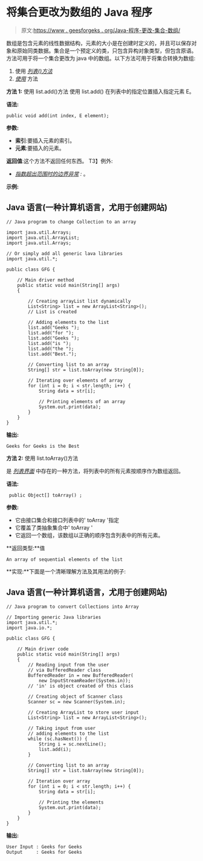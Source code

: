 # 将集合更改为数组的 Java 程序

> 原文:[https://www . geesforgeks . org/Java-程序-更改-集合-数组/](https://www.geeksforgeeks.org/java-program-to-change-a-collection-to-an-array/)

数组是包含元素的线性数据结构，元素的大小是在创建时定义的，并且可以保存对象和原始同类数据。集合是一个预定义的类，只包含异构对象类型，但包含原语。方法可用于将一个集合更改为 java 中的数组。以下方法可用于将集合转换为数组:

1.  使用 [*列表()方法*](https://www.geeksforgeeks.org/list-add-method-in-java-with-examples/)
2.  [*使用*](https://www.geeksforgeeks.org/list-array-java/) 方法

**方法 1:** 使用 list.add()方法
使用 list.add() 在列表中的指定位置插入指定元素 E。

**语法:**

```
public void add(int index, E element);
```

**参数:**

*   **索引**:要插入元素的索引。
*   **元素**:要插入的元素。

**返回值**:这个方法不返回任何东西。
T3】例外:

*   [*指数超出范围时的边界异常*](https://www.geeksforgeeks.org/understanding-array-indexoutofbounds-exception-in-java/) *:* 。

**示例:**

## Java 语言(一种计算机语言，尤用于创建网站)

```
// Java program to change Collection to an array

import java.util.Arrays;
import java.util.ArrayList;
import java.util.Arrays;

// Or simply add all generic lava libraries
import java.util.*;

public class GFG {

    // Main driver method
    public static void main(String[] args)
    {

        // Creating arrayList list dynamically
        List<String> list = new ArrayList<String>();
        // List is created

        // Adding elements to the list
        list.add("Geeks ");
        list.add("for ");
        list.add("Geeks ");
        list.add("is ");
        list.add("the ");
        list.add("Best.");

        // Converting list to an array
        String[] str = list.toArray(new String[0]);

        // Iterating over elements of array
        for (int i = 0; i < str.length; i++) {
            String data = str[i];

            // Printing elements of an array
            System.out.print(data);
        }
    }
}
```

**输出:**

```
Geeks for Geeks is the Best
```

**方法 2:** 使用 list.toArray()方法

是 [*列表界面*](https://www.geeksforgeeks.org/list-interface-java-examples/) 中存在的一种方法，将列表中的所有元素按顺序作为数组返回。

**语法:**

```
 public Object[] toArray() ;
```

**参数:**

*   它由接口集合和接口列表中的' toArray '指定
*   它覆盖了类抽象集合中' toArray '
*   它返回一个数组，该数组以正确的顺序包含列表中的所有元素。

**返回类型:**值

```
An array of sequential elements of the list
```

**实现:**下面是一个清晰理解方法及其用法的例子:

## Java 语言(一种计算机语言，尤用于创建网站)

```
// Java program to convert Collections into Array

// Importing generic Java libraries
import java.util.*;
import java.io.*;

public class GFG {

    // Main driver code
    public static void main(String[] args)
    {
        // Reading input from the user
        // via BufferedReader class
        BufferedReader in = new BufferedReader(
            new InputStreamReader(System.in));
        // 'in' is object created of this class

        // Creating object of Scanner class
        Scanner sc = new Scanner(System.in);

        // Creating ArrayList to store user input
        List<String> list = new ArrayList<String>();

        // Taking input from user
        // adding elements to the list
        while (sc.hasNext()) {
            String i = sc.nextLine();
            list.add(i);
        }

        // Converting list to an array
        String[] str = list.toArray(new String[0]);

        // Iteration over array
        for (int i = 0; i < str.length; i++) {
            String data = str[i];

            // Printing the elements
            System.out.print(data);
        }
    }
}
```

**输出:**

```
User Input : Geeks for Geeks
Output     : Geeks for Geeks
```